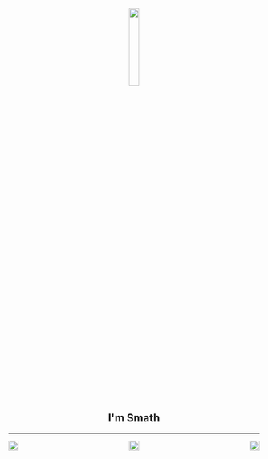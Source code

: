 <div align="center">
<img src="https://cdn.discordapp.com/attachments/1055448903752876072/1065385342913495040/12bbadd4c9b42706af74872809e27cc6.png" align="center" width"40" style="height: 20%" />
<h2>I'm Smath</h2>
</div>

----


<div align="left">
<a href="https://instagram.com/smath_org"><img src="https://cdn.discordapp.com/attachments/1055448903752876072/1065385342913495040/12bbadd4c9b42706af74872809e27cc6.png" align="left" width="20" style="hight: 10%"/><a/>
</div>


<div align="right">
<a href="mailto:amiralismath@gmail.com"><img src="https://cdn.discordapp.com/attachments/1055448903752876072/1065385342913495040/12bbadd4c9b42706af74872809e27cc6.png" align="right" width="20" style="hight: 10%"/><a/>
</div>

<div align="center">
<a href="https://discord.gg/moonteam"><img src="https://cdn.discordapp.com/attachments/1055448903752876072/1065385342913495040/12bbadd4c9b42706af74872809e27cc6.png" align="center" width="20" style="hight: 10%"/><a/>
</div>


